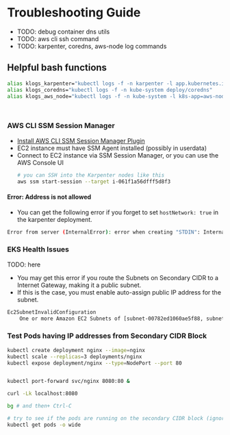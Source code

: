 # Troubleshooting Guide
- TODO: debug container dns utils
- TODO: aws cli ssh command
- TODO: karpenter, coredns, aws-node log commands


## Helpful bash functions
```bash
alias klogs_karpenter="kubectl logs -f -n karpenter -l app.kubernetes.io/name=karpenter"
alias klogs_coredns="kubectl logs -f -n kube-system deploy/coredns"
alias klogs_aws_node="kubectl logs -f -n kube-system -l k8s-app=aws-node"




```

### AWS CLI SSM Session Manager

- [Install AWS CLI SSM Session Manager Plugin](https://docs.aws.amazon.com/systems-manager/latest/userguide/session-manager-working-with-install-plugin.html)
- EC2 instance must have SSM Agent installed (possibly in userdata)
- Connect to EC2 instance via SSM Session Manager, or you can use the AWS Console UI
    ```bash
    # you can SSH into the Karpenter nodes like this
    aws ssm start-session --target i-061f1a56dfff5d8f3
    ```

#### Error: Address is not allowed

- You can get the following error if you forget to set `hostNetwork: true` in the karpenter deployment.
```bash
Error from server (InternalError): error when creating "STDIN": Internal error occurred: failed calling webhook "defaulting.webhook.karpenter.k8s.aws": failed to call webhook: Post "https://karpenter.karpenter.svc:8443/default/karpenter.k8s.aws?timeout=10s": Address is not allowed
```


### EKS Health Issues
TODO: here
- You may get this error if you route the Subnets on Secondary CIDR to a Internet Gateway, making it a public subnet.
- If this is the case, you must enable auto-assign public IP address for the subnet.  

```bash
Ec2SubnetInvalidConfiguration
	One or more Amazon EC2 Subnets of [subnet-00782ed1060ae5f88, subnet-0af9794264f7165bc, subnet-0b974d5872910ab7b] for node group mymymy does not automatically assign public IP addresses to instances launched into it. If you want your instances to be assigned a public IP address, then you need to enable auto-assign public IP address for the subnet. See IP addressing in VPC guide: https://docs.aws.amazon.com/vpc/latest/userguide/vpc-ip-addressing.html#subnet-public-ip
```


### Test Pods having IP addresses from Secondary CIDR Block
```bash
kubectl create deployment nginx --image=nginx
kubectl scale --replicas=3 deployments/nginx
kubectl expose deployment/nginx --type=NodePort --port 80


kubectl port-forward svc/nginx 8080:80 &

curl -Lk localhost:8080

bg # and then+ Ctrl-C

# try to see if the pods are running on the secondary CIDR block (ignore daemonset pods)
kubectl get pods -o wide
```


### 
```bash
```